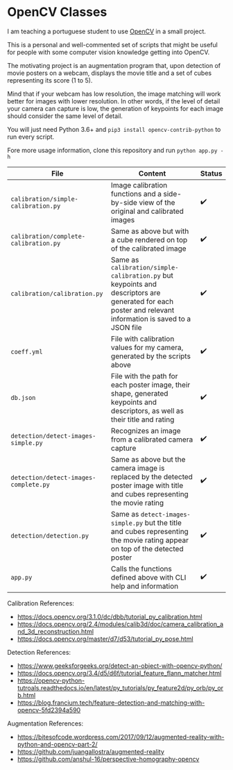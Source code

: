 # OpenCV Classes

I am teaching a portuguese student to use [OpenCV](https://opencv.org/) in a small project.

This is a personal and well-commented set of scripts that might be useful for people with some computer vision knowledge getting into OpenCV.

The motivating project is an augmentation program that, upon detection of movie posters on a webcam, displays the movie title and a set of cubes representing its score (1 to 5).

Mind that if your webcam has low resolution, the image matching will work better for images with lower resolution. In other words, if the level of detail your camera can capture is low, the generation of keypoints for each image should consider the same level of detail.

You will just need Python 3.6+ and `pip3 install opencv-contrib-python` to run every script.

Fore more usage information, clone this repository and run `python app.py -h`

| File        | Content           | Status |
| ----------- |-------------| -----|
| `calibration/simple-calibration.py`    | Image calibration functions and a side-by-side view of the original and calibrated images | :heavy_check_mark: |
| `calibration/complete-calibration.py`  | Same as above but with a cube rendered on top of the calibrated image | :heavy_check_mark: |
| `calibration/calibration.py`  | Same as `calibration/simple-calibration.py` but keypoints and descriptors are generated for each poster and relevant information is saved to a JSON file | :heavy_check_mark: |
| `coeff.yml`| File with calibration values for my camera, generated by the scripts above | :heavy_check_mark: |
| `db.json`| File with the path for each poster image, their shape, generated keypoints and descriptors, as well as their title and rating | :heavy_check_mark: |
| `detection/detect-images-simple.py`| Recognizes an image from a calibrated camera capture | :heavy_check_mark: |
| `detection/detect-images-complete.py`| Same as above but the camera image is replaced by the detected poster image with title and cubes representing the movie rating | :heavy_check_mark: |
| `detection/detection.py`| Same as `detect-images-simple.py` but the title and cubes representing the movie rating appear on top of the detected poster | :heavy_check_mark: |
| `app.py`| Calls the functions defined above with CLI help and information | :heavy_check_mark: |

Calibration References:
 - https://docs.opencv.org/3.1.0/dc/dbb/tutorial_py_calibration.html
 - https://docs.opencv.org/2.4/modules/calib3d/doc/camera_calibration_and_3d_reconstruction.html
 - https://docs.opencv.org/master/d7/d53/tutorial_py_pose.html

Detection References:
 - https://www.geeksforgeeks.org/detect-an-object-with-opencv-python/
 - https://docs.opencv.org/3.4/d5/d6f/tutorial_feature_flann_matcher.html
 - https://opencv-python-tutroals.readthedocs.io/en/latest/py_tutorials/py_feature2d/py_orb/py_orb.html
 - https://blog.francium.tech/feature-detection-and-matching-with-opencv-5fd2394a590

Augmentation References:
 - https://bitesofcode.wordpress.com/2017/09/12/augmented-reality-with-python-and-opencv-part-2/
 - https://github.com/juangallostra/augmented-reality
 - https://github.com/anshul-16/perspective-homography-opencv
